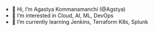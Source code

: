 - 👋 Hi, I’m Agastya Kommanamanchi (@Agstya)
- 👀 I’m interested in Cloud, AI, ML, DevOps
- 🌱 I’m currently learning Jenkins, Terraform K8s, Splunk
<!---
Agstya/Agstya is a ✨ special ✨ repository because its `README.md` (this file) appears on your GitHub profile.
You can click the Preview link to take a look at your changes.
--->
